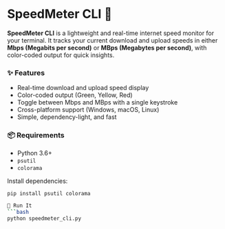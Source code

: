# SpeedMeter CLI 🚀

**SpeedMeter CLI** is a lightweight and real-time internet speed monitor for your terminal. It tracks your current download and upload speeds in either **Mbps (Megabits per second)** or **MBps (Megabytes per second)**, with color-coded output for quick insights.

### ✨ Features

- Real-time download and upload speed display
- Color-coded output (Green, Yellow, Red)
- Toggle between Mbps and MBps with a single keystroke
- Cross-platform support (Windows, macOS, Linux)
- Simple, dependency-light, and fast

### 📦 Requirements

- Python 3.6+
- `psutil`
- `colorama`

Install dependencies:
```bash
pip install psutil colorama

🚀 Run It
```bash
python speedmeter_cli.py
